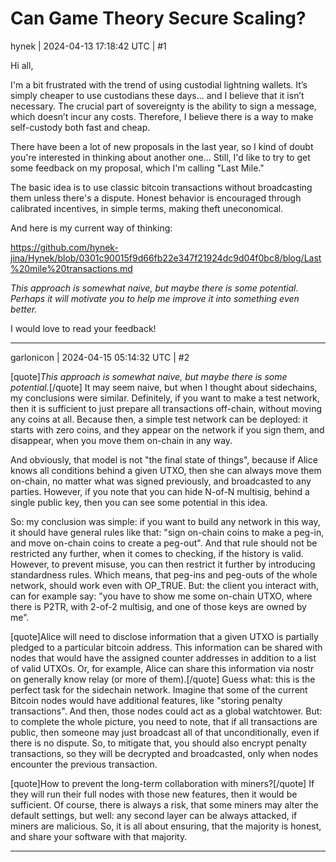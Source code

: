 # Can Game Theory Secure Scaling?

hynek | 2024-04-13 17:18:42 UTC | #1

Hi all,

I'm a bit frustrated with the trend of using custodial lightning wallets. It’s simply cheaper to use custodians these days... and I believe that it isn’t necessary. The crucial part of sovereignty is the ability to sign a message, which doesn’t incur any costs. Therefore, I believe there is a way to make self-custody both fast and cheap.

There have been a lot of new proposals in the last year, so I kind of doubt you're interested in thinking about another one... Still, I'd like to try to get some feedback on my proposal, which I'm calling "Last Mile."

The basic idea is to use classic bitcoin transactions without broadcasting them unless there's a dispute. Honest behavior is encouraged through calibrated incentives, in simple terms, making theft uneconomical.

And here is my current way of thinking:

https://github.com/hynek-jina/Hynek/blob/0301c90015f9d66fb22e347f21924dc9d04f0bc8/blog/Last%20mile%20transactions.md

*This approach is somewhat naive, but maybe there is some potential. Perhaps it will motivate you to help me improve it into something even better.*

I would love to read your feedback!

-------------------------

garlonicon | 2024-04-15 05:14:32 UTC | #2

[quote]*This approach is somewhat naive, but maybe there is some potential.*[/quote]
It may seem naive, but when I thought about sidechains, my conclusions were similar. Definitely, if you want to make a test network, then it is sufficient to just prepare all transactions off-chain, without moving any coins at all. Because then, a simple test network can be deployed: it starts with zero coins, and they appear on the network if you sign them, and disappear, when you move them on-chain in any way.

And obviously, that model is not "the final state of things", because if Alice knows all conditions behind a given UTXO, then she can always move them on-chain, no matter what was signed previously, and broadcasted to any parties. However, if you note that you can hide N-of-N multisig, behind a single public key, then you can see some potential in this idea.

So: my conclusion was simple: if you want to build any network in this way, it should have general rules like that: "sign on-chain coins to make a peg-in, and move on-chain coins to create a peg-out". And that rule should not be restricted any further, when it comes to checking, if the history is valid. However, to prevent misuse, you can then restrict it further by introducing standardness rules. Which means, that peg-ins and peg-outs of the whole network, should work even with OP_TRUE. But: the client you interact with, can for example say: "you have to show me some on-chain UTXO, where there is P2TR, with 2-of-2 multisig, and one of those keys are owned by me".

[quote]Alice will need to disclose information that a given UTXO is partially pledged to a particular bitcoin address. This information can be shared with nodes that would have the assigned counter addresses in addition to a list of valid UTXOs. Or, for example, Alice can share this information via nostr on generally know relay (or more of them).[/quote]
Guess what: this is the perfect task for the sidechain network. Imagine that some of the current Bitcoin nodes would have additional features, like "storing penalty transactions". And then, those nodes could act as a global watchtower. But: to complete the whole picture, you need to note, that if all transactions are public, then someone may just broadcast all of that unconditionally, even if there is no dispute. So, to mitigate that, you should also encrypt penalty transactions, so they will be decrypted and broadcasted, only when nodes encounter the previous transaction.

[quote]How to prevent the long-term collaboration with miners?[/quote]
If they will run their full nodes with those new features, then it would be sufficient. Of course, there is always a risk, that some miners may alter the default settings, but well: any second layer can be always attacked, if miners are malicious. So, it is all about ensuring, that the majority is honest, and share your software with that majority.

-------------------------

